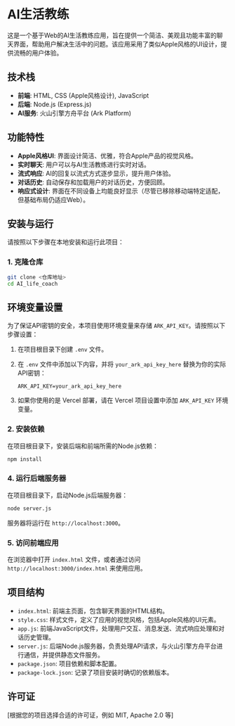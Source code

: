 # AI生活教练

这是一个基于Web的AI生活教练应用，旨在提供一个简洁、美观且功能丰富的聊天界面，帮助用户解决生活中的问题。该应用采用了类似Apple风格的UI设计，提供流畅的用户体验。

## 技术栈

- **前端**: HTML, CSS (Apple风格设计), JavaScript
- **后端**: Node.js (Express.js)
- **AI服务**: 火山引擎方舟平台 (Ark Platform)

## 功能特性

- **Apple风格UI**: 界面设计简洁、优雅，符合Apple产品的视觉风格。
- **实时聊天**: 用户可以与AI生活教练进行实时对话。
- **流式响应**: AI的回复以流式方式逐步显示，提升用户体验。
- **对话历史**: 自动保存和加载用户的对话历史，方便回顾。
- **响应式设计**: 界面在不同设备上均能良好显示（尽管已移除移动端特定适配，但基础布局仍适应Web）。

## 安装与运行

请按照以下步骤在本地安装和运行此项目：

### 1. 克隆仓库

```bash
git clone <仓库地址>
cd AI_life_coach
```

## 环境变量设置

为了保证API密钥的安全，本项目使用环境变量来存储 `ARK_API_KEY`。请按照以下步骤设置：

1. 在项目根目录下创建 `.env` 文件。
2. 在 `.env` 文件中添加以下内容，并将 `your_ark_api_key_here` 替换为你的实际API密钥：

   ```
   ARK_API_KEY=your_ark_api_key_here
   ```

3. 如果你使用的是 Vercel 部署，请在 Vercel 项目设置中添加 `ARK_API_KEY` 环境变量。

### 2. 安装依赖

在项目根目录下，安装后端和前端所需的Node.js依赖：

```bash
npm install
```



### 4. 运行后端服务器

在项目根目录下，启动Node.js后端服务器：

```bash
node server.js
```

服务器将运行在 `http://localhost:3000`。

### 5. 访问前端应用

在浏览器中打开 `index.html` 文件，或者通过访问 `http://localhost:3000/index.html` 来使用应用。

## 项目结构

- `index.html`: 前端主页面，包含聊天界面的HTML结构。
- `style.css`: 样式文件，定义了应用的视觉风格，包括Apple风格的UI元素。
- `app.js`: 前端JavaScript文件，处理用户交互、消息发送、流式响应处理和对话历史管理。
- `server.js`: 后端Node.js服务器，负责处理API请求，与火山引擎方舟平台进行通信，并提供静态文件服务。
- `package.json`: 项目依赖和脚本配置。
- `package-lock.json`: 记录了项目安装时确切的依赖版本。

## 许可证

[根据您的项目选择合适的许可证，例如 MIT, Apache 2.0 等]